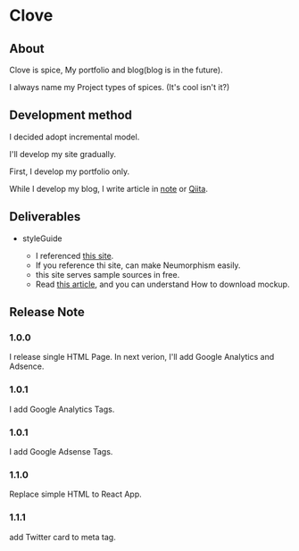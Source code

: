 # Clove
## About

Clove is spice, My portfolio and blog(blog is in the future).

I always name my Project types of spices. (It's cool isn't it?)

## Development method

I decided adopt incremental model.

I'll develop my site gradually.

First, I develop my portfolio only.

While I develop my blog, I write article in [note](https://note.com/) or [Qiita](https://qiita.com/samurai_se).

## Deliverables

* styleGuide

    * I referenced [this site](https://themesberg.com/docs/neumorphism-ui/getting-started/overview/).
    * If you reference thi site, can make Neumorphism easily.
    * this site serves sample sources in free.
    * Read [this article](), and you can understand How to download mockup.

## Release Note

### 1.0.0

I release single HTML Page.
In next verion, I'll add Google Analytics and Adsence.

### 1.0.1

I add Google Analytics Tags.

### 1.0.1

I add Google Adsense Tags.

### 1.1.0

Replace simple HTML to React App.

### 1.1.1

add Twitter card to meta tag.
